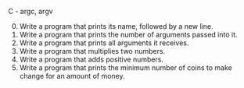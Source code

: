 C - argc, argv

0.	Write a program that prints its name, followed by a new line.
1.	Write a program that prints the number of arguments passed into it.
2.	Write a program that prints all arguments it receives.
3.	Write a program that multiplies two numbers.
4.	Write a program that adds positive numbers.
100.	Write a program that prints the minimum number of coins to make change 
	for an amount of money.

